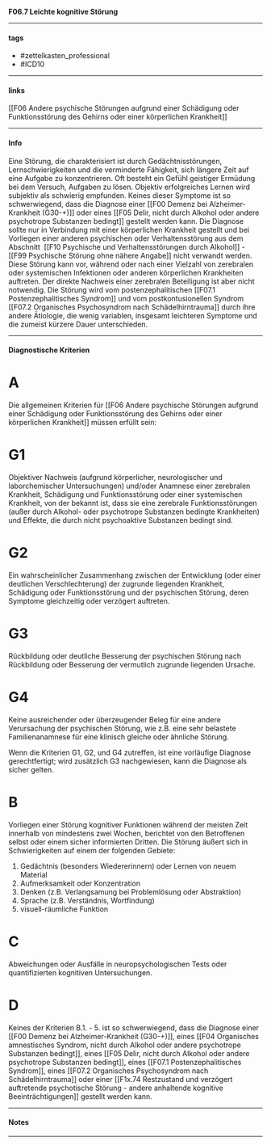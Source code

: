 __F06.7 Leichte kognitive Störung__

___________________________________________
#### tags

- #zettelkasten_professional
- #ICD10 
___________________________________________
#### links

[[F06 Andere psychische Störungen aufgrund einer Schädigung oder Funktionsstörung des Gehirns oder einer körperlichen Krankheit]]

___________________________________________
#### Info
Eine Störung, die charakterisiert ist durch Gedächtnisstörungen, Lernschwierigkeiten und die verminderte Fähigkeit, sich längere Zeit auf eine Aufgabe zu konzentrieren. Oft besteht ein Gefühl geistiger Ermüdung bei dem Versuch, Aufgaben zu lösen. Objektiv erfolgreiches Lernen wird subjektiv als schwierig empfunden. Keines dieser Symptome ist so schwerwiegend, dass die Diagnose einer [[F00 Demenz bei Alzheimer-Krankheit (G30-+)]] oder eines [[F05 Delir, nicht durch Alkohol oder andere psychotrope Substanzen bedingt]] gestellt werden kann. Die Diagnose sollte nur in Verbindung mit einer körperlichen Krankheit gestellt und bei Vorliegen einer anderen psychischen oder Verhaltensstörung aus dem Abschnitt  [[F10 Psychische und Verhaltensstörungen durch Alkohol]] - [[F99 Psychische Störung ohne nähere Angabe]] nicht verwandt werden. Diese Störung kann vor, während oder nach einer Vielzahl von zerebralen oder systemischen Infektionen oder anderen körperlichen Krankheiten auftreten. Der direkte Nachweis einer zerebralen Beteiligung ist aber nicht notwendig. Die Störung wird vom postenzephalitischen [[F07.1 Postenzephalitisches Syndrom]] und vom postkontusionellen Syndrom [[F07.2 Organisches Psychosyndrom nach Schädelhirntrauma]] durch ihre andere Ätiologie, die wenig variablen, insgesamt leichteren Symptome und die zumeist kürzere Dauer unterschieden.
___________________________________________
#### Diagnostische Kriterien

# A
Die allgemeinen Kriterien für [[F06 Andere psychische Störungen aufgrund einer Schädigung oder Funktionsstörung des Gehirns oder einer körperlichen Krankheit]] müssen erfüllt sein:

# G1
Objektiver Nachweis (aufgrund körperlicher, neurologischer und laborchemischer Untersuchungen) und/oder Anamnese einer zerebralen Krankheit, Schädigung und Funktionsstörung oder einer systemischen Krankheit, von der bekannt ist, dass sie eine zerebrale Funktionsstörungen (außer durch Alkohol- oder psychotrope Substanzen bedingte Krankheiten) und Effekte, die durch nicht psychoaktive Substanzen bedingt sind.

# G2
Ein wahrscheinlicher Zusammenhang zwischen der Entwicklung (oder einer deutlichen Verschlechterung) der zugrunde liegenden Krankheit, Schädigung oder Funktionsstörung und der psychischen Störung, deren Symptome gleichzeitig oder verzögert auftreten.

# G3
Rückbildung oder deutliche Besserung der psychischen Störung nach Rückbildung oder Besserung der vermutlich zugrunde liegenden Ursache.

# G4
Keine ausreichender oder überzeugender Beleg für eine andere Verursachung der psychischen Störung, wie z.B. eine sehr belastete Familienanamnese für eine klinisch gleiche oder ähnliche Störung.

Wenn die Kriterien G1, G2, und G4 zutreffen, ist eine vorläufige Diagnose gerechtfertigt; wird zusätzlich G3 nachgewiesen, kann die Diagnose als sicher gelten.

# B
Vorliegen einer Störung kognitiver Funktionen während der meisten Zeit innerhalb von mindestens zwei Wochen, berichtet von den Betroffenen selbst oder einem sicher informierten Dritten. Die Störung äußert sich in Schwierigkeiten auf einem der folgenden Gebiete:
1. Gedächtnis (besonders Wiedererinnern) oder Lernen von neuem Material
2. Aufmerksamkeit oder Konzentration
3. Denken (z.B. Verlangsamung bei Problemlösung oder Abstraktion)
4. Sprache (z.B. Verständnis, Wortfindung)
5. visuell-räumliche Funktion

# C
Abweichungen oder Ausfälle in neuropsychologischen Tests oder quantifizierten kognitiven Untersuchungen.

# D
Keines der Kriterien B.1. - 5. ist so schwerwiegend, dass die Diagnose einer [[F00 Demenz bei Alzheimer-Krankheit (G30-+)]], eines [[F04 Organisches amnestisches Syndrom, nicht durch Alkohol oder andere psychotrope Substanzen bedingt]], eines [[F05 Delir, nicht durch Alkohol oder andere psychotrope Substanzen bedingt]], eines [[F07.1 Postenzephalitisches Syndrom]], eines [[F07.2 Organisches Psychosyndrom nach Schädelhirntrauma]] oder einer [[F1x.74 Restzustand und verzögert auftretende psychotische Störung - andere anhaltende kognitive Beeinträchtigungen]] gestellt werden kann.
___________________________________________
#### Notes

___________________________________________

